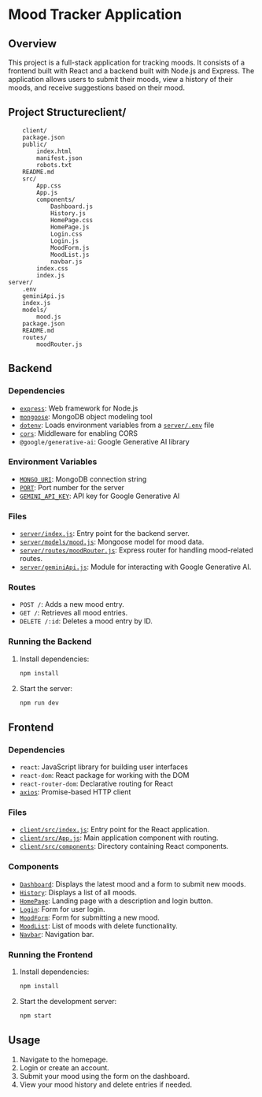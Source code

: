 # Mood Tracker Application

## Overview

This project is a full-stack application for tracking moods. It consists of a frontend built with React and a backend built with Node.js and Express. The application allows users to submit their moods, view a history of their moods, and receive suggestions based on their mood.

## Project Structureclient/
        client/
        package.json
        public/
            index.html
            manifest.json
            robots.txt
        README.md
        src/
            App.css
            App.js
            components/
                Dashboard.js
                History.js
                HomePage.css
                HomePage.js
                Login.css
                Login.js
                MoodForm.js
                MoodList.js
                navbar.js
            index.css
            index.js
    server/
        .env
        geminiApi.js
        index.js
        models/
            mood.js
        package.json
        README.md
        routes/
            moodRouter.js
## Backend

### Dependencies

- [`express`](/home/navgurukul/.cache/typescript/5.7/node_modules/@types/express/index.d.ts ): Web framework for Node.js
- [`mongoose`](server/node_modules/mongoose/types/aggregate.d.ts ): MongoDB object modeling tool
- [`dotenv`](server/node_modules/dotenv/lib/main.d.ts ): Loads environment variables from a [`server/.env`](server/.env ) file
- [`cors`](/home/navgurukul/.cache/typescript/5.7/node_modules/@types/cors/index.d.ts ): Middleware for enabling CORS
- `@google/generative-ai`: Google Generative AI library

### Environment Variables

- [`MONGO_URI`](/home/navgurukul/.cache/typescript/5.7/node_modules/@types/node/globals.d.ts ): MongoDB connection string
- [`PORT`](/home/navgurukul/.cache/typescript/5.7/node_modules/@types/node/globals.d.ts ): Port number for the server
- [`GEMINI_API_KEY`](/home/navgurukul/.cache/typescript/5.7/node_modules/@types/node/globals.d.ts ): API key for Google Generative AI

### Files

- [`server/index.js`](server/index.js ): Entry point for the backend server.
- [`server/models/mood.js`](server/models/mood.js ): Mongoose model for mood data.
- [`server/routes/moodRouter.js`](server/routes/moodRouter.js ): Express router for handling mood-related routes.
- [`server/geminiApi.js`](server/geminiApi.js ): Module for interacting with Google Generative AI.

### Routes

- `POST /`: Adds a new mood entry.
- `GET /`: Retrieves all mood entries.
- `DELETE /:id`: Deletes a mood entry by ID.

### Running the Backend

1. Install dependencies:
    ```sh
    npm install
    ```
2. Start the server:
    ```sh
    npm run dev
    ```

## Frontend

### Dependencies

- `react`: JavaScript library for building user interfaces
- `react-dom`: React package for working with the DOM
- `react-router-dom`: Declarative routing for React
- [`axios`](client/node_modules/axios/index.d.ts ): Promise-based HTTP client

### Files

- [`client/src/index.js`](client/src/index.js ): Entry point for the React application.
- [`client/src/App.js`](client/src/App.js ): Main application component with routing.
- [`client/src/components`](client/src/components ): Directory containing React components.

### Components

- [`Dashboard`](client/src/components/Dashboard.js ): Displays the latest mood and a form to submit new moods.
- [`History`](client/src/components/History.js ): Displays a list of all moods.
- [`HomePage`](client/src/components/HomePage.js ): Landing page with a description and login button.
- [`Login`](client/src/components/Login.js ): Form for user login.
- [`MoodForm`](client/src/components/MoodForm.js ): Form for submitting a new mood.
- [`MoodList`](client/src/components/MoodList.js ): List of moods with delete functionality.
- [`Navbar`](client/src/components/navbar.js ): Navigation bar.

### Running the Frontend

1. Install dependencies:
    ```sh
    npm install
    ```
2. Start the development server:
    ```sh
    npm start
    ```

## Usage

1. Navigate to the homepage.
2. Login or create an account.
3. Submit your mood using the form on the dashboard.
4. View your mood history and delete entries if needed.
